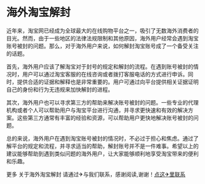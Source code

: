# 海外淘宝解封

近年来，淘宝网已经成为全球最大的在线购物平台之一，吸引了无数海外消费者的目光。然而，由于一些地区的法律法规限制和其他原因，海外用户经常会遇到淘宝账号被封的问题。那么，对于海外用户来说，如何解封淘宝账号成了一个备受关注的话题。

首先，海外用户应该了解淘宝对于封号的规定和解封的流程。在遇到账号被封的情况时，用户可以通过淘宝客服的在线咨询或者拨打客服电话的方式进行申诉。同时，提供合适的证据和解释也是非常重要的。用户可通过向平台提供相关证据证明自己的身份和行为无违规来加快解封的进程。

其次，海外用户也可以寻求第三方的帮助来解决账号被封的问题。一些专业的代理机构或者个人可以帮助用户与淘宝平台进行沟通，并寻求更快速和有效的解决方案。这些第三方通常有丰富的经验和资源，可以帮助用户更快地解决账号被封的问题。

总的来说，海外用户在遇到淘宝账号被封的情况时，不必过于担心和焦虑。通过了解平台的规定和流程，并寻求适当的帮助，解封账号并不是一件难事。希望以上的建议能够帮助到遇到类似问题的海外用户，让大家能够顺利地享受淘宝带来的便利和乐趣。

更多 关于海外淘宝解封 请通过✈与我们联系，感谢阅读,谢谢！[点这✈里联系](https://1.k02.cc)